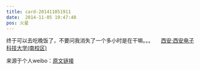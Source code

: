 ```yaml
---
title: card-201411051911
date:  2014-11-05 19:47:40
pos: 火星
---
```

终于可以去吃晚饭了，不要问我消失了一个多小时是在干嘛。。。 <a  href="http://weibo.com/p/100101B2094656D26DA0F44892" data-hide=""><span class='url-icon'><img style='width: 1rem;height: 1rem' src='https://h5.sinaimg.cn/upload/2015/09/25/3/timeline_card_small_location_default.png'></span><span class="surl-text">西安·西安电子科技大学(南校区)</span></a> 

来源于个人weibo：[原文链接](https://m.weibo.cn/status/BuTzt6Ix7?mblogid=BuTzt6Ix7)